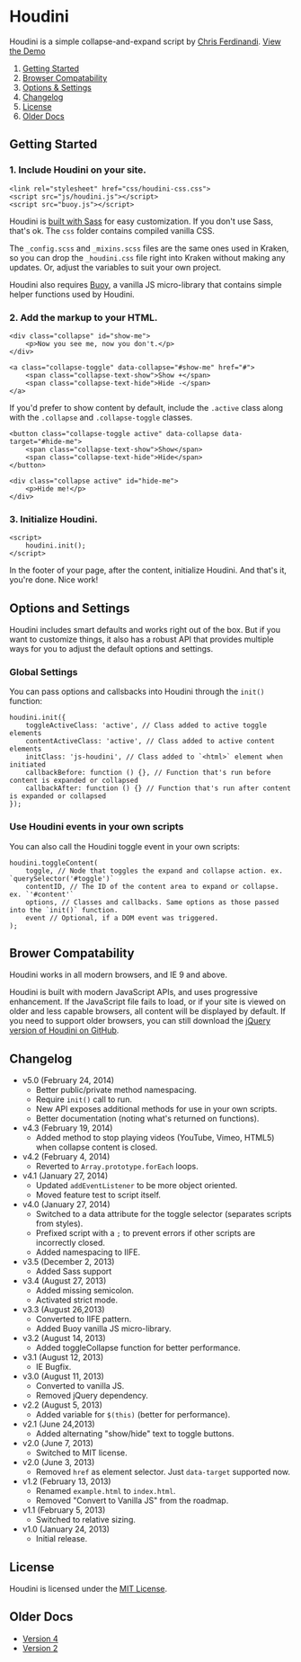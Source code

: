 # Houdini
Houdini is a simple collapse-and-expand script by [Chris Ferdinandi](http://gomakethings.com). [View the Demo](http://cferdinandi.github.io/houdini/)

1. [Getting Started](#getting-started)
2. [Browser Compatability](#browser-compatability)
3. [Options & Settings](#options-and-settings)
4. [Changelog](#changelog)
5. [License](#license)
6. [Older Docs](#older-docs)



## Getting Started

### 1. Include Houdini on your site.

	<link rel="stylesheet" href="css/houdini-css.css">
	<script src="js/houdini.js"></script>
	<script src="buoy.js"></script>

Houdini is [built with Sass](http://sass-lang.com/) for easy customization. If you don't use Sass, that's ok. The `css` folder contains compiled vanilla CSS.

The `_config.scss` and `_mixins.scss` files are the same ones used in Kraken, so you can drop the `_houdini.css` file right into Kraken without making any updates. Or, adjust the variables to suit your own project.

Houdini also requires [Buoy](http://cferdinandi.github.io/buoy/), a vanilla JS micro-library that contains simple helper functions used by Houdini.

### 2. Add the markup to your HTML.

	<div class="collapse" id="show-me">
		<p>Now you see me, now you don't.</p>
	</div>

	<a class="collapse-toggle" data-collapse="#show-me" href="#">
		<span class="collapse-text-show">Show +</span>
		<span class="collapse-text-hide">Hide -</span>
	</a>

If you'd prefer to show content by default, include the `.active` class along with the `.collapse` and `.collapse-toggle` classes.

	<button class="collapse-toggle active" data-collapse data-target="#hide-me">
		<span class="collapse-text-show">Show</span>
		<span class="collapse-text-hide">Hide</span>
	</button>

	<div class="collapse active" id="hide-me">
		<p>Hide me!</p>
	</div>

### 3. Initialize Houdini.

	<script>
		houdini.init();
	</script>

In the footer of your page, after the content, initialize Houdini. And that's it, you're done. Nice work!



## Options and Settings

Houdini includes smart defaults and works right out of the box. But if you want to customize things, it also has a robust API that provides multiple ways for you to adjust the default options and settings.

### Global Settings

You can pass options and callsbacks into Houdini through the `init()` function:

	houdini.init({
		toggleActiveClass: 'active', // Class added to active toggle elements
		contentActiveClass: 'active', // Class added to active content elements
		initClass: 'js-houdini', // Class added to `<html>` element when initiated
		callbackBefore: function () {}, // Function that's run before content is expanded or collapsed
		callbackAfter: function () {} // Function that's run after content is expanded or collapsed
	});

### Use Houdini events in your own scripts

You can also call the Houdini toggle event in your own scripts:

	houdini.toggleContent(
		toggle, // Node that toggles the expand and collapse action. ex. `querySelector('#toggle')`
		contentID, // The ID of the content area to expand or collapse. ex. `'#content'`
		options, // Classes and callbacks. Same options as those passed into the `init()` function.
		event // Optional, if a DOM event was triggered.
	);



## Brower Compatability

Houdini works in all modern browsers, and IE 9 and above.

Houdini is built with modern JavaScript APIs, and uses progressive enhancement. If the JavaScript file fails to load, or if your site is viewed on older and less capable browsers, all content will be displayed by default. If you need to support older browsers, you can still download the [jQuery version of Houdini on GitHub](https://github.com/cferdinandi/houdini/tree/archive-v2).



## Changelog
* v5.0 (February 24, 2014)
  * Better public/private method namespacing.
  * Require `init()` call to run.
  * New API exposes additional methods for use in your own scripts.
  * Better documentation (noting what's returned on functions).
* v4.3 (February 19, 2014)
  * Added method to stop playing videos (YouTube, Vimeo, HTML5) when collapse content is closed.
* v4.2 (February 4, 2014)
  * Reverted to `Array.prototype.forEach` loops.
* v4.1 (January 27, 2014)
  * Updated `addEventListener` to be more object oriented.
  * Moved feature test to script itself.
* v4.0 (January 27, 2014)
  * Switched to a data attribute for the toggle selector (separates scripts from styles).
  * Prefixed script with a `;` to prevent errors if other scripts are incorrectly closed.
  * Added namespacing to IIFE.
* v3.5 (December 2, 2013)
  * Added Sass support
* v3.4 (August 27, 2013)
  * Added missing semicolon.
  * Activated strict mode.
* v3.3 (August 26,2013)
  * Converted to IIFE pattern.
  * Added Buoy vanilla JS micro-library.
* v3.2 (August 14, 2013)
  * Added toggleCollapse function for better performance.
* v3.1 (August 12, 2013)
  * IE Bugfix.
* v3.0 (August 11, 2013)
  * Converted to vanilla JS.
  * Removed jQuery dependency.
* v2.2 (August 5, 2013)
  * Added variable for `$(this)` (better for performance).
* v2.1 (June 24,2013)
  * Added alternating "show/hide" text to toggle buttons.
* v2.0 (June 7, 2013)
  * Switched to MIT license.
* v2.0 (June 3, 2013)
  * Removed `href` as element selector. Just `data-target` supported now.
* v1.2 (February 13, 2013)
  * Renamed `example.html` to `index.html`.
  * Removed "Convert to Vanilla JS" from the roadmap.
* v1.1 (February 5, 2013)
  * Switched to relative sizing.
* v1.0 (January 24, 2013)
  * Initial release.



## License
Houdini is licensed under the [MIT License](http://gomakethings.com/mit/).



## Older Docs

* [Version 4](http://cferdinandi.github.io/houdini/archive/v4/)
* [Version 2](https://github.com/cferdinandi/houdini/tree/archive-v2)